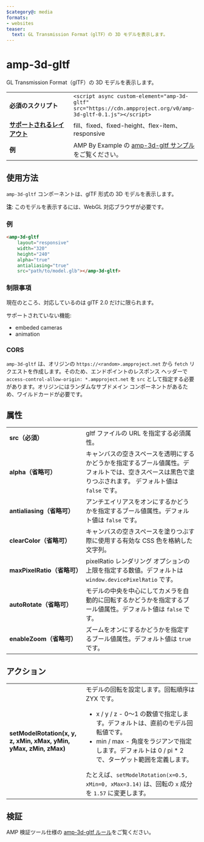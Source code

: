 ```yaml
---
$category@: media
formats:
- websites
teaser:
  text: GL Transmission Format（glTF）の 3D モデルを表示します。
---
```


<!--
Copyright 2018 The AMP HTML Authors. All Rights Reserved.

Licensed under the Apache License, Version 2.0 (the "License");
you may not use this file except in compliance with the License.
You may obtain a copy of the License at

      http://www.apache.org/licenses/LICENSE-2.0

Unless required by applicable law or agreed to in writing, software
distributed under the License is distributed on an "AS-IS" BASIS,
WITHOUT WARRANTIES OR CONDITIONS OF ANY KIND, either express or implied.
See the License for the specific language governing permissions and
limitations under the License.
-->

# amp-3d-gltf

GL Transmission Format（glTF）の 3D モデルを表示します。

<table>
  <tr>
    <td width="40%"><strong>必須のスクリプト</strong></td>
    <td><code>&lt;script async custom-element="amp-3d-gltf" src="https://cdn.ampproject.org/v0/amp-3d-gltf-0.1.js"&gt;&lt;/script&gt;</code></td>
  </tr>
  <tr>
    <td class="col-fourty"><strong><a href="../../../documentation/guides-and-tutorials/develop/style_and_layout/control_layout.md">サポートされるレイアウト</a></strong></td>
    <td>fill、fixed、fixed-height、flex-item、responsive</td>
  </tr>
  <tr>
    <td><strong>例</strong></td>
    <td>AMP By Example の <a href="https://ampbyexample.com/components/amp-3d-gltf/">amp-3d-gltf サンプル</a>をご覧ください。</td>
  </tr>
</table>

## 使用方法

`amp-3d-gltf` コンポーネントは、glTF 形式の 3D モデルを表示します。

**注**: このモデルを表示するには、WebGL 対応ブラウザが必要です。

### 例

```html
<amp-3d-gltf
    layout="responsive"
    width="320"
    height="240"
    alpha="true"
    antialiasing="true"
    src="path/to/model.glb"></amp-3d-gltf>
```

### 制限事項

現在のところ、対応しているのは glTF 2.0 だけに限られます。

サポートされていない機能:

- embeded cameras
- animation

### CORS

`amp-3d-gltf` は、オリジンの `https://<random>.ampproject.net` から `fetch` リクエストを作成します。そのため、エンドポイントのレスポンス ヘッダーで `access-control-allow-origin: *.ampproject.net` を `src` として指定する必要があります。オリジンにはランダムなサブドメイン コンポーネントがあるため、ワイルドカードが必要です。

## 属性

<table>
  <tr>
    <td width="40%"><strong>src（必須）</strong></td>
    <td>gltf ファイルの URL を指定する必須属性。</td>
  </tr>
  <tr>
    <td width="40%"><strong>alpha（省略可）</strong></td>
    <td>キャンバスの空きスペースを透明にするかどうかを指定するブール値属性。デフォルトでは、空きスペースは黒色で塗りつぶされます。
        デフォルト値は <code>false</code> です。</td>
    </tr>
    <tr>
      <td width="40%"><strong>antialiasing（省略可）</strong></td>
      <td>アンチエイリアスをオンにするかどうかを指定するブール値属性。デフォルト値は <code>false</code> です。</td>
    </tr>
    <tr>
      <td width="40%"><strong>clearColor（省略可）</strong></td>
      <td>キャンバスの空きスペースを塗りつぶす際に使用する有効な CSS 色を格納した文字列。</td>
    </tr>
    <tr>
      <td width="40%"><strong>maxPixelRatio（省略可）</strong></td>
      <td>pixelRatio レンダリング オプションの上限を指定する数値。デフォルトは <code>window.devicePixelRatio</code> です。</td>
    </tr>
    <tr>
      <td width="40%"><strong>autoRotate（省略可）</strong></td>
      <td>モデルの中央を中心にしてカメラを自動的に回転するかどうかを指定するブール値属性。デフォルト値は <code>false</code> です。</td>
    </tr>
    <tr>
      <td width="40%"><strong>enableZoom（省略可）</strong></td>
      <td>ズームをオンにするかどうかを指定するブール値属性。デフォルト値は <code>true</code> です。</td>
    </tr>
  </table>

## アクション

<table>
  <tr>
    <td width="40%"><strong>setModelRotation(x, y, z, xMin, xMax, yMin, yMax, zMin, zMax)</strong></td>
    <td>モデルの回転を設定します。回転順序は ZYX です。
      <ul>
        <li>x / y / z - 0～1 の数値で指定します。デフォルトは、直前のモデル回転値です。</li>
        <li>min / max - 角度をラジアンで指定します。デフォルトは 0 / pi * 2 で、ターゲット範囲を定義します。</li>
      </ul>
      たとえば、<code>setModelRotation(x=0.5, xMin=0, xMax=3.14)</code> は、回転の <code>x</code> 成分を <code>1.57</code> に変更します。</td>
    </tr>
  </table>

## 検証

AMP 検証ツール仕様の [amp-3d-gltf ルール](https://github.com/ampproject/amphtml/blob/master/extensions/amp-3d-gltf/validator-amp-3d-gltf.protoascii)をご覧ください。

